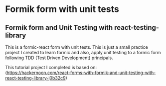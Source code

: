 # Formik form with unit tests
## Formik form and Unit Testing with react-testing-library

This is a formic-react form with unit tests. This is just a small practice project I created to learn formic and also, apply unit testing to a formic form following TDD (Test Driven Development) principals.

This tutorial project I completed is based on:
(https://hackernoon.com/react-forms-with-formik-and-unit-testing-with-react-testing-library-j0b32c9)








